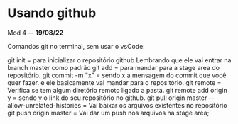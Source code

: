 # Usando github

Mod 4 -- **19/08/22**

Comandos git no terminal, sem usar o vsCode:

git init =
    para inicializar o repositório github
    Lembrando que ele vai entrar na branch master como padrão
git add =
    para mandar para a stage area do repositório.
git commit -m "x" =
    sendo x a mensagem do commit que você quer fazer.
    e ele basicamente vai mandar para o repositório.
git remote =
    Verifica se tem algum diretório remoto ligado a pasta.
git remote add origin y =
    sendo y o link do seu repositório no github.
git pull origin master --allow-unrelated-histories =
    Vai baixar os arquivos existentes no repositório
git push origin master =
    Vai dar um push nos arquivos na stage area;
